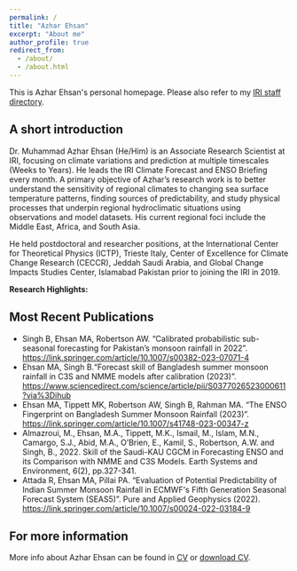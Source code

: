 ```yaml
---
permalink: /
title: "Azhar Ehsan"
excerpt: "About me"
author_profile: true
redirect_from: 
  - /about/
  - /about.html
---
```


This is Azhar Ehsan's personal homepage. Please also refer to my [IRI staff directory](https://iri.columbia.edu/contact/staff-directory/azhar-ehsan/). 

## A short introduction
Dr. Muhammad Azhar Ehsan (He/Him) is an Associate Research Scientist at IRI, focusing on climate variations and prediction at multiple timescales (Weeks to Years). He leads the IRI Climate Forecast and ENSO Briefing every month. A primary objective of Azhar’s research work is to better understand the sensitivity of regional climates to changing sea surface temperature patterns, finding sources of predictability, and study physical processes that underpin regional hydroclimatic situations using observations and model datasets. His current regional foci include the Middle East, Africa, and South Asia.

He held postdoctoral and researcher positions, at the International Center for Theoretical Physics (ICTP), Trieste Italy, Center of Excellence for Climate Change Research (CECCR), Jeddah Saudi Arabia, and Global Change Impacts Studies Center, Islamabad Pakistan prior to joining the IRI in 2019.

<b>Research Highlights:</b>


## Most Recent Publications
* Singh B, Ehsan MA, Robertson AW. “Calibrated probabilistic sub-seasonal forecasting for Pakistan’s monsoon rainfall in 2022”. https://link.springer.com/article/10.1007/s00382-023-07071-4
*	Ehsan MA, Singh B.“Forecast skill of Bangladesh summer monsoon rainfall in C3S and NMME models after calibration (2023)”. https://www.sciencedirect.com/science/article/pii/S0377026523000611?via%3Dihub
*	Ehsan MA, Tippett MK, Robertson AW, Singh B, Rahman MA. “The ENSO Fingerprint on Bangladesh Summer Monsoon Rainfall (2023)”. https://link.springer.com/article/10.1007/s41748-023-00347-z
*	Almazroui, M., Ehsan, M.A., Tippett, M.K., Ismail, M., Islam, M.N., Camargo, S.J., Abid, M.A., O’Brien, E., Kamil, S., Robertson, A.W. and Singh, B., 2022. Skill of the Saudi-KAU CGCM in Forecasting ENSO and its Comparison with NMME and C3S Models. Earth Systems and Environment, 6(2), pp.327-341.
*	Attada R, Ehsan MA, Pillai PA. “Evaluation of Potential Predictability of Indian Summer Monsoon Rainfall in ECMWF's Fifth Generation Seasonal Forecast System (SEAS5)”. Pure and Applied Geophysics (2022). https://link.springer.com/article/10.1007/s00024-022-03184-9

## For more information
More info about Azhar Ehsan can be found in [CV](https://Azhar-Ehsan.github.io/cv/) or [download CV](http://Azhar-Ehsan.github.io/files/BOHAR_SINGH_CV.pdf).